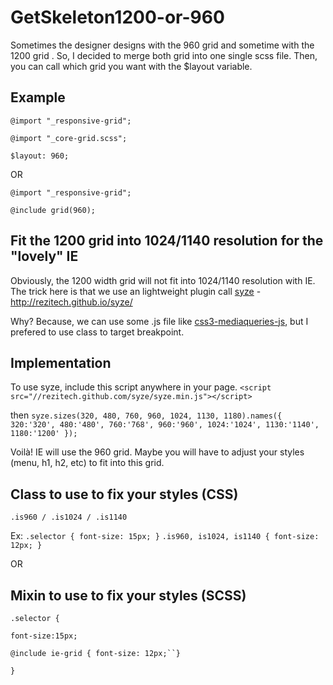 GetSkeleton1200-or-960
======================

Sometimes the designer designs with the 960 grid and sometime with the 1200 grid . So, I decided to merge both grid into one single scss file. Then, you can call which grid you want with the $layout variable.

Example
---
`@import "_responsive-grid";`

`@import "_core-grid.scss";`

`$layout: 960;`


OR


`@import "_responsive-grid";`

`@include grid(960);`

Fit the 1200 grid into 1024/1140 resolution for the "lovely" IE
---

Obviously, the 1200 width grid will not fit into 1024/1140 resolution with IE. The trick here is that we use an lightweight plugin call [syze](https://github.com/rezitech/syze) - http://rezitech.github.io/syze/

Why? Because, we can use some .js file like [css3-mediaqueries-js](https://github.com/rezitech/syze), but I prefered to use class to target breakpoint.


Implementation
------
 To use syze, include this script anywhere in your page.
 `<script src="//rezitech.github.com/syze/syze.min.js"></script>`

then 
`syze.sizes(320, 480, 760, 960, 1024, 1130, 1180).names({ 320:'320', 480:'480', 760:'768', 960:'960', 1024:'1024', 1130:'1140', 1180:'1200' });`

Voilà! IE will use the 960 grid. Maybe you will have to adjust your styles (menu, h1, h2, etc) to fit into this grid.

Class to use to fix your styles (CSS)
------

`.is960 / .is1024 / .is1140`

Ex:
`.selector { font-size: 15px; }`
`.is960, is1024, is1140 { font-size: 12px; }`

OR

Mixin to use to fix your styles (SCSS)
------

`.selector { `

  `font-size:15px;`
  
  `@include ie-grid { font-size: 12px;``}`
  
`}`
